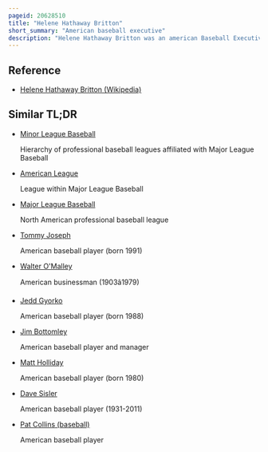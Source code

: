 ```yaml
---
pageid: 20628510
title: "Helene Hathaway Britton"
short_summary: "American baseball executive"
description: "Helene Hathaway Britton was an american Baseball Executive. She owned the St. Louis Cardinals of the National League, and was the first Woman to own a Major League Baseball Franchise."
---
```


## Reference

- [Helene Hathaway Britton (Wikipedia)](https://en.wikipedia.org/?curid=20628510)

## Similar TL;DR

- [Minor League Baseball](/tldr/en/minor-league-baseball)

  Hierarchy of professional baseball leagues affiliated with Major League Baseball

- [American League](/tldr/en/american-league)

  League within Major League Baseball

- [Major League Baseball](/tldr/en/major-league-baseball)

  North American professional baseball league

- [Tommy Joseph](/tldr/en/tommy-joseph)

  American baseball player (born 1991)

- [Walter O'Malley](/tldr/en/walter-omalley)

  American businessman (1903â1979)

- [Jedd Gyorko](/tldr/en/jedd-gyorko)

  American baseball player (born 1988)

- [Jim Bottomley](/tldr/en/jim-bottomley)

  American baseball player and manager

- [Matt Holliday](/tldr/en/matt-holliday)

  American baseball player (born 1980)

- [Dave Sisler](/tldr/en/dave-sisler)

  American baseball player (1931-2011)

- [Pat Collins (baseball)](/tldr/en/pat-collins-baseball)

  American baseball player
